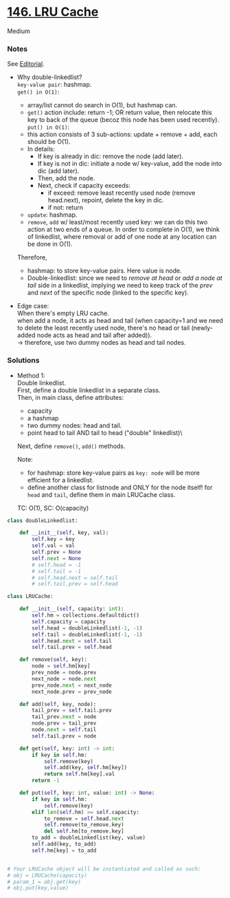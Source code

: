 # [146. LRU Cache](https://leetcode.com/problems/lru-cache/description/?envType=study-plan-v2&envId=top-interview-150)

Medium

### Notes
See [Editorial](https://leetcode.com/problems/lru-cache/editorial/?envType=study-plan-v2&envId=top-interview-150).

- Why double-linkedlist?\
  `key-value pair`: hashmap.\
  `get() in O(1)`:
  - array/list cannot do search in O(1), but hashmap can.
  - `get()` action include: return -1; OR return value, then relocate this key to back of the queue (becoz this node has been used recently).
  `put() in O(1)`: 
  - this action consists of 3 sub-actions: update + remove + add, each should be O(1).
  - In details:
    - If key is already in dic: remove the node (add later).
    - If key is not in dic: initiate a node w/ key-value, add the node into dic (add later).
    - Then, add the node.
    - Next, check if capacity exceeds:
      - if exceed: remove least recently used node (remove head.next), repoint, delete the key in dic.
      - if not: return
  - `update`: hashmap.
  - `remove`, `add` w/ least/most recently used key: we can do this two action at two ends of a queue.
    In order to complete in O(1), we think of linkedlist,
    where removal or add of one node at any location can be done in O(1).

  Therefore, 
  - hashmap: to store key-value pairs. Here value is node.
  - Double-linkedlist: since we need to *remove at head* or *add a node at tail* side in a linkedlist, implying we need to keep track of
    the *prev* and *next* of the specific node (linked to the specific key).

- Edge case:\
  When there's empty LRU cache.\
  when add a node, it acts as head and tail (when capacity=1 and we need to delete the least recently used node, there's no head or tail
  (newly-added node acts as head and tail after added)).\
  -> therefore, use two dummy nodes as head and tail nodes.
  

### Solutions

- Method 1:\
  Double linkedlist.\
  First, define a double linkedlist in a separate class.\
  Then, in main class, define attributes:
  - capacity
  - a hashmap
  - two dummy nodes: head and tail.
  - point head to tail AND tail to head ("double" linkedlist)\
  
  Next, define `remove()`, `add()` methods.

  Note:
  - for hashmap: store key-value pairs as `key: node` will be more efficient for a linkedlist.
  - define another class for listnode and ONLY for the node itself! for `head` and `tail`, define them in main LRUCache class.

  TC: O(1), SC: O(capacity)
  
```python
class doubleLinkedlist:

    def __init__(self, key, val):
        self.key = key
        self.val = val
        self.prev = None
        self.next = None
        # self.head = -1
        # self.tail = -1
        # self.head.next = self.tail
        # self.tail.prev = self.head

class LRUCache:

    def __init__(self, capacity: int):
        self.hm = collections.defaultdict()
        self.capacity = capacity
        self.head = doubleLinkedlist(-1, -1)
        self.tail = doubleLinkedlist(-1, -1)
        self.head.next = self.tail
        self.tail.prev = self.head

    def remove(self, key):
        node = self.hm[key]
        prev_node = node.prev
        next_node = node.next
        prev_node.next = next_node
        next_node.prev = prev_node

    def add(self, key, node):
        tail_prev = self.tail.prev
        tail_prev.next = node
        node.prev = tail_prev
        node.next = self.tail
        self.tail.prev = node

    def get(self, key: int) -> int:
        if key in self.hm:
            self.remove(key)
            self.add(key, self.hm[key])
            return self.hm[key].val
        return -1

    def put(self, key: int, value: int) -> None:
        if key in self.hm:
            self.remove(key)
        elif len(self.hm) >= self.capacity:
            to_remove = self.head.next
            self.remove(to_remove.key)
            del self.hm[to_remove.key]
        to_add = doubleLinkedlist(key, value)
        self.add(key, to_add)
        self.hm[key] = to_add


# Your LRUCache object will be instantiated and called as such:
# obj = LRUCache(capacity)
# param_1 = obj.get(key)
# obj.put(key,value)
```
